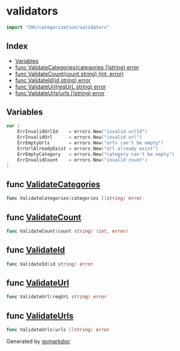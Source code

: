 <!-- Code generated by gomarkdoc. DO NOT EDIT -->

# validators

```go
import "CWS/categorization/validators"
```

## Index

- [Variables](<#variables>)
- [func ValidateCategories(categories []string) error](<#func-validatecategories>)
- [func ValidateCount(count string) (int, error)](<#func-validatecount>)
- [func ValidateId(id string) error](<#func-validateid>)
- [func ValidateUrl(reqUrL string) error](<#func-validateurl>)
- [func ValidateUrls(urls []string) error](<#func-validateurls>)


## Variables

```go
var (
    ErrInvalidUrlId    = errors.New("invalid urlId")
    ErrInvalidUrl      = errors.New("invalid url")
    ErrEmptyUrls       = errors.New("urls can't be empty")
    ErrUrlAlreadyExist = errors.New("url already exist")
    ErrEmptyCategory   = errors.New("category can't be empty")
    ErrInvalidCount    = errors.New("invalid count")
)
```

## func [ValidateCategories](<https://github.com/mtnmunuklu/CWS/blob/main/categorization/validators/validators.go#L34>)

```go
func ValidateCategories(categories []string) error
```

## func [ValidateCount](<https://github.com/mtnmunuklu/CWS/blob/main/categorization/validators/validators.go#L41>)

```go
func ValidateCount(count string) (int, error)
```

## func [ValidateId](<https://github.com/mtnmunuklu/CWS/blob/main/categorization/validators/validators.go#L49>)

```go
func ValidateId(id string) error
```

## func [ValidateUrl](<https://github.com/mtnmunuklu/CWS/blob/main/categorization/validators/validators.go#L20>)

```go
func ValidateUrl(reqUrL string) error
```

## func [ValidateUrls](<https://github.com/mtnmunuklu/CWS/blob/main/categorization/validators/validators.go#L27>)

```go
func ValidateUrls(urls []string) error
```



Generated by [gomarkdoc](<https://github.com/princjef/gomarkdoc>)
